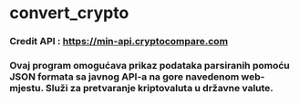 # convert_crypto
### Credit API : https://min-api.cryptocompare.com

### Ovaj program omogućava prikaz podataka parsiranih pomoću JSON formata sa javnog API-a na gore navedenom web-mjestu. Služi za pretvaranje kriptovaluta u državne valute.


